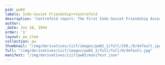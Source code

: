 ```yaml
---
pid: pw02
labels: Indo-Soviet Friendship++Centrefold
description: 'Centrefold report: The First Indo-Soviet Friendship Association meeting'
author: 
_date: Jun 18, 1944
order: '1'
layout: pw_item
collection: pw
thumbnail: "/img/derivatives/iiif/images/pw02_2/full/250,/0/default.jpg"
full: "/img/derivatives/iiif/images/pw02_2/full/full/0/default.jpg"
manifest: "/img/derivatives/iiif/pw02/manifest.json"
---
```

